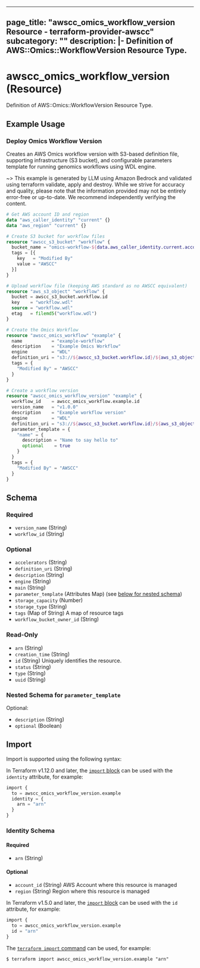 
---
page_title: "awscc_omics_workflow_version Resource - terraform-provider-awscc"
subcategory: ""
description: |-
  Definition of AWS::Omics::WorkflowVersion Resource Type.
---

# awscc_omics_workflow_version (Resource)

Definition of AWS::Omics::WorkflowVersion Resource Type.

## Example Usage

### Deploy Omics Workflow Version

Creates an AWS Omics workflow version with S3-based definition file, supporting infrastructure (S3 bucket), and configurable parameters template for running genomics workflows using WDL engine.

~> This example is generated by LLM using Amazon Bedrock and validated using terraform validate, apply and destroy. While we strive for accuracy and quality, please note that the information provided may not be entirely error-free or up-to-date. We recommend independently verifying the content.

```terraform
# Get AWS account ID and region
data "aws_caller_identity" "current" {}
data "aws_region" "current" {}

# Create S3 bucket for workflow files
resource "awscc_s3_bucket" "workflow" {
  bucket_name = "omics-workflow-${data.aws_caller_identity.current.account_id}-${data.aws_region.current.name}"
  tags = [{
    key   = "Modified By"
    value = "AWSCC"
  }]
}

# Upload workflow file (keeping AWS standard as no AWSCC equivalent)
resource "aws_s3_object" "workflow" {
  bucket = awscc_s3_bucket.workflow.id
  key    = "workflow.wdl"
  source = "workflow.wdl"
  etag   = filemd5("workflow.wdl")
}

# Create the Omics Workflow
resource "awscc_omics_workflow" "example" {
  name           = "example-workflow"
  description    = "Example Omics Workflow"
  engine         = "WDL"
  definition_uri = "s3://${awscc_s3_bucket.workflow.id}/${aws_s3_object.workflow.key}"
  tags = {
    "Modified By" = "AWSCC"
  }
}

# Create a workflow version
resource "awscc_omics_workflow_version" "example" {
  workflow_id    = awscc_omics_workflow.example.id
  version_name   = "v1.0.0"
  description    = "Example workflow version"
  engine         = "WDL"
  definition_uri = "s3://${awscc_s3_bucket.workflow.id}/${aws_s3_object.workflow.key}"
  parameter_template = {
    "name" = {
      description = "Name to say hello to"
      optional    = true
    }
  }
  tags = {
    "Modified By" = "AWSCC"
  }
}
```

<!-- schema generated by tfplugindocs -->
## Schema

### Required

- `version_name` (String)
- `workflow_id` (String)

### Optional

- `accelerators` (String)
- `definition_uri` (String)
- `description` (String)
- `engine` (String)
- `main` (String)
- `parameter_template` (Attributes Map) (see [below for nested schema](#nestedatt--parameter_template))
- `storage_capacity` (Number)
- `storage_type` (String)
- `tags` (Map of String) A map of resource tags
- `workflow_bucket_owner_id` (String)

### Read-Only

- `arn` (String)
- `creation_time` (String)
- `id` (String) Uniquely identifies the resource.
- `status` (String)
- `type` (String)
- `uuid` (String)

<a id="nestedatt--parameter_template"></a>
### Nested Schema for `parameter_template`

Optional:

- `description` (String)
- `optional` (Boolean)

## Import

Import is supported using the following syntax:

In Terraform v1.12.0 and later, the [`import` block](https://developer.hashicorp.com/terraform/language/import) can be used with the `identity` attribute, for example:

```terraform
import {
  to = awscc_omics_workflow_version.example
  identity = {
    arn = "arn"
  }
}
```

<!-- schema generated by tfplugindocs -->
### Identity Schema

#### Required

- `arn` (String)

#### Optional

- `account_id` (String) AWS Account where this resource is managed
- `region` (String) Region where this resource is managed

In Terraform v1.5.0 and later, the [`import` block](https://developer.hashicorp.com/terraform/language/import) can be used with the `id` attribute, for example:

```terraform
import {
  to = awscc_omics_workflow_version.example
  id = "arn"
}
```

The [`terraform import` command](https://developer.hashicorp.com/terraform/cli/commands/import) can be used, for example:

```shell
$ terraform import awscc_omics_workflow_version.example "arn"
```
